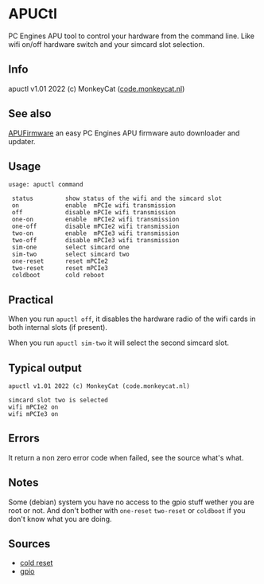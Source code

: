 # APUCtl

PC Engines APU tool to control your hardware from the command line. Like wifi on/off hardware switch and your simcard slot selection.

## Info

apuctl v1.01 2022 (c) MonkeyCat ([code.monkeycat.nl](https://code.monkeycat.nl))

## See also

[APUFirmware](https://github.com/Monkeycat-nl/APUFirmware) an easy PC Engines APU firmware auto downloader and updater.

## Usage

```
usage: apuctl command

 status         show status of the wifi and the simcard slot
 on             enable  mPCIe wifi transmission
 off            disable mPCIe wifi transmission
 one-on         enable  mPCIe2 wifi transmission
 one-off        disable mPCIe2 wifi transmission
 two-on         enable  mPCIe3 wifi transmission
 two-off        disable mPCIe3 wifi transmission
 sim-one        select simcard one
 sim-two        select simcard two
 one-reset      reset mPCIe2
 two-reset      reset mPCIe3
 coldboot       cold reboot
```

## Practical

When you run `apuctl off`, it disables the hardware radio of the wifi cards in both internal slots (if present).

When you run `apuctl sim-two` it will select the second simcard slot.

## Typical output

```
apuctl v1.01 2022 (c) MonkeyCat (code.monkeycat.nl)

simcard slot two is selected
wifi mPCIe2 on
wifi mPCIe3 on
```

## Errors

It return a non zero error code when failed, see the source what's what.

## Notes

Some (debian) system you have no access to the gpio stuff wether you are root or not. And don't bother with `one-reset` `two-reset` or `coldboot` if you don't know what you are doing.

## Sources

 * [cold reset](https://pcengines.github.io/apu2-documentation/cold_reset/)
 * [gpio](https://pcengines.github.io/apu2-documentation/gpios/)
